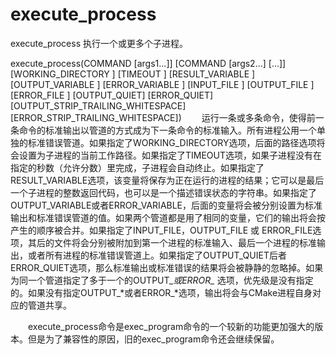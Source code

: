 execute_process
===

execute_process 执行一个或更多个子进程。

  execute_process(COMMAND <cmd1> [args1...]]
                  [COMMAND <cmd2> [args2...] [...]]
                  [WORKING_DIRECTORY <directory>]
                  [TIMEOUT <seconds>]
                  [RESULT_VARIABLE <variable>]
                  [OUTPUT_VARIABLE <variable>]
                  [ERROR_VARIABLE <variable>]
                  [INPUT_FILE <file>]
                  [OUTPUT_FILE <file>]
                  [ERROR_FILE <file>]
                  [OUTPUT_QUIET]
                  [ERROR_QUIET]
                  [OUTPUT_STRIP_TRAILING_WHITESPACE]
                  [ERROR_STRIP_TRAILING_WHITESPACE])
　　运行一条或多条命令，使得前一条命令的标准输出以管道的方式成为下一条命令的标准输入。所有进程公用一个单独的标准错误管道。如果指定了WORKING_DIRECTORY选项，后面的路径选项将会设置为子进程的当前工作路径。如果指定了TIMEOUT选项，如果子进程没有在指定的秒数（允许分数）里完成，子进程会自动终止。如果指定了RESULT_VARIABLE选项，该变量将保存为正在运行的进程的结果；它可以是最后一个子进程的整数返回代码，也可以是一个描述错误状态的字符串。如果指定了OUTPUT_VARIABLE或者ERROR_VARIABLE，后面的变量将会被分别设置为标准输出和标准错误管道的值。如果两个管道都是用了相同的变量，它们的输出将会按产生的顺序被合并。如果指定了INPUT_FILE，OUTPUT_FILE 或 ERROR_FILE选项，其后的文件将会分别被附加到第一个进程的标准输入、最后一个进程的标准输出，或者所有进程的标准错误管道上。如果指定了OUTPUT_QUIET后者ERROR_QUIET选项，那么标准输出或标准错误的结果将会被静静的忽略掉。如果为同一个管道指定了多于一个的OUTPUT_*或ERROR_* 选项，优先级是没有指定的。如果没有指定OUTPUT_*或者ERROR_*选项，输出将会与CMake进程自身对应的管道共享。

　　execute_process命令是exec_program命令的一个较新的功能更加强大的版本。但是为了兼容性的原因，旧的exec_program命令还会继续保留。


